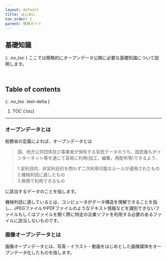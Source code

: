 ```yaml
---
layout: default
title: はじめに
nav_order: 1 
parent: 簡単ガイド
---
```


## 基礎知識
{: .no_toc }
ここでは簡略的にオープンデータ公開に必要な基礎知識について説明します。




<br>


## Table of contents
{: .no_toc .text-delta }

1. TOC
{:toc}
---
### オープンデータとは 
総務省の定義によれば、オープンデータとは
> 国、地方公共団体及び事業者が保有する官民データのうち、国民誰もがインターネット等を通じて容易に利用(加工、編集、再配布等)できるよう、  

> 1.営利目的、非営利目的を問わず二次利用可能なルールが適用されたもの  
2.機械判読に適したもの  
3.無償で利用できるもの   

に該当するデータのことを指します。 

機械判読に適しているとは、コンピュータがデータ構造を理解できることを指し、JPEGファイルやPDFファイルのようなテキスト情報などを識別できないファイルもしくはファイルを開く際に特定の企業ソフトを利用する必要のあるファイルに該当しないものです。
<br>

### 画像オープンデータとは　　
画像オープンデータとは、写真・イラスト・動画をはじめとした画像媒体をオープンデータ化したものを指します。


<br>


 
